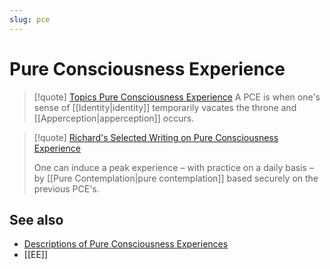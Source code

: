 ```yaml
---
slug: pce
---
```


# Pure Consciousness Experience

> [!quote] [Topics  Pure Consciousness Experience](http://www.actualfreedom.com.au/library/topics/pce.htm)
> A PCE is when one's sense of [[Identity|identity]] temporarily vacates the throne and [[Apperception|apperception]] occurs.


> [!quote] [Richard's Selected Writing on Pure Consciousness Experience](http://www.actualfreedom.com.au/richard/selectedwriting/sw-pce.htm)
>
> One can induce a peak experience – with practice on a daily basis – by [[Pure Contemplation|pure contemplation]] based securely on the previous PCE's.

## See also

- [Descriptions of Pure Consciousness Experiences](http://www.actualfreedom.com.au/actualism/others/corr-pce.htm)
- [[EE]]

